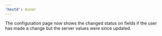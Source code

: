 ```yaml
---
'hostd': minor
---
```


The configuration page now shows the changed status on fields if the user has made a change but the server values were since updated.
